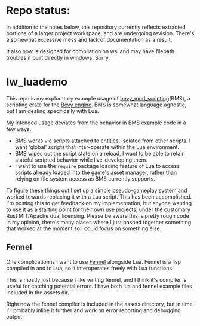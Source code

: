# Repo status:

In addition to the notes below, this repository currently reflects extracted portions of a larger project workspace, and are undergoing revision. There's a somewhat excessive mess and lack of documentation as a result.

It also now is designed for compilation on wsl and may have filepath troubles if built directly in windows. Sorry.

# lw_luademo

This repo is my exploratory example usage of [bevy_mod_scripting](https://github.com/makspll/bevy_mod_scripting)(BMS), a scripting crate for the [Bevy engine](https://bevyengine.org/). BMS is somewhat language agnostic, but I am dealing specifically with Lua.

My intended usage deviates from the behavior in BMS example code in a few ways.
* BMS works via scripts attached to entities, isolated from other scripts. I want 'global' scripts that inter-operate within the Lua environment.
* BMS wipes out the script state on a reload, I want to be able to retain stateful scripted behavior while live-developing them.
* I want to use the `require` package loading feature of Lua to access scripts already loaded into the game's asset manager, rather than relying on file system access as BMS currently supports.

To figure these things out I set up a simple pseudo-gameplay system and worked towards replacing it with a Lua script. This has been accomplished. I'm posting this to get feedback on my implementation, but anyone wanting to use it as a starting point for their own use projects, under the customary Rust MIT/Apache dual licensing. Please be aware this is pretty rough code in my opinion, there's many places where I just bashed together something that worked at the moment so I could focus on something else.

## Fennel
One complication is I want to use [Fennel](https://fennel-lang.org/) alongside Lua. Fennel is a lisp compiled in and to Lua, so it interoperates freely with Lua functions.

This is mostly just because I like writing fennel, and I think it's compiler is useful for catching potential errors. I have both lua and fennel example files included in the assets dir.

Right now the fennel compiler is included in the assets directory, but in time I'll probably inline it further and work on error reporting and debugging output.

